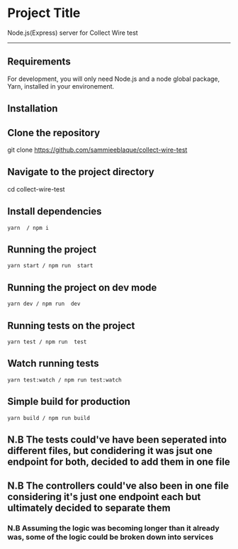 # Project Title

Node.js(Express) server for Collect Wire test

---

## Requirements

For development, you will only need Node.js and a node global package, Yarn, installed in your environement.

## Installation

## Clone the repository

git clone <https://github.com/sammieeblaque/collect-wire-test>

## Navigate to the project directory

cd collect-wire-test

## Install dependencies

    yarn  / npm i

## Running the project

    yarn start / npm run  start

## Running the project on dev mode

    yarn dev / npm run  dev

## Running tests on the project

    yarn test / npm run  test

## Watch running tests

    yarn test:watch / npm run test:watch

## Simple build for production

    yarn build / npm run build

## N.B The tests could've have been seperated into different files, but condidering it was jsut one endpoint for both, decided to add them in one file

## N.B The controllers could've also been in one file considering it's just one endpoint each but ultimately decided to separate them

### N.B Assuming the logic was becoming longer than it already was, some of the logic could be broken down into services
